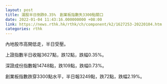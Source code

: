 ```yaml
---
layout: post
title: 滬股半日倒跌0.35%　創業板指數失3300點關口
date: 2022-01-04 11:43:16.000000000 +08:00
link: https://news.rthk.hk/rthk/ch/component/k2/1627253-20220104.htm
categories: rthk
---
```


內地股市高開低走，半日受壓。

上證指數半日收報3627點，跌12點，跌幅0.35%。

深證成份指數報14748點，跌109點，跌幅0.73%。

創業板指數跌穿3300點水平，半日報3249點，跌72點，跌幅2.19%。
